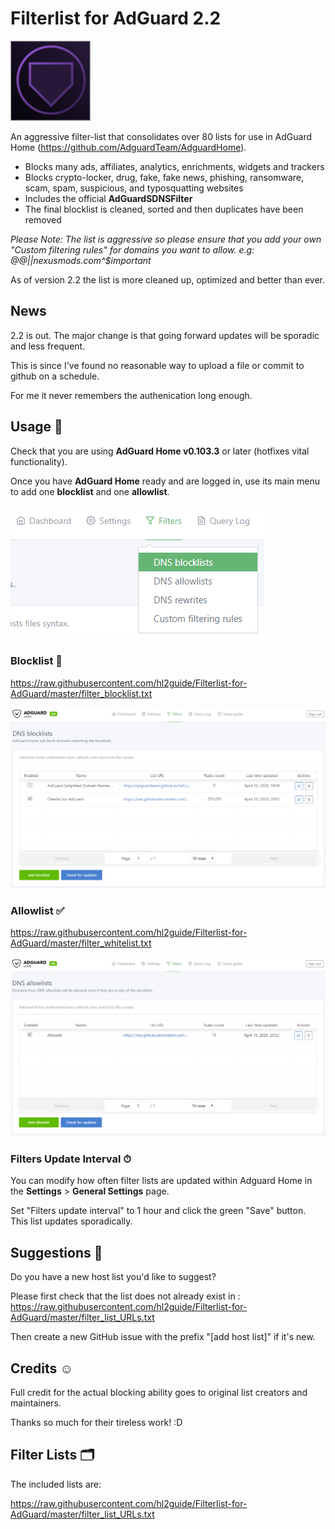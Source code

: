 # Filterlist for AdGuard 2.2

![Logo](https://raw.githubusercontent.com/hl2guide/Filterlist-for-AdGuard/master/Screenshots/Logo_AG.png)

An aggressive filter-list that consolidates over 80 lists for use in AdGuard Home (https://github.com/AdguardTeam/AdguardHome).

* Blocks many ads, affiliates, analytics, enrichments, widgets and trackers
* Blocks crypto-locker, drug, fake, fake news, phishing, ransomware, scam, spam, suspicious, and typosquatting websites
* Includes the official **AdGuardSDNSFilter**
* The final blocklist is cleaned, sorted and then duplicates have been removed

_Please Note: The list is aggressive so please ensure that you add your own "Custom filtering rules" for domains you want to allow.
e.g: @@||nexusmods.com^$important_

As of version 2.2 the list is more cleaned up, optimized and better than ever.

## News

2.2 is out. The major change is that going forward updates will be sporadic and less frequent.

This is since I've found no reasonable way to upload a file or commit to github on a schedule.

For me it never remembers the authenication long enough.

## Usage 📐

Check that you are using __AdGuard Home v0.103.3__ or later (hotfixes vital functionality).

Once you have __AdGuard Home__ ready and are logged in, use its main menu to add one __blocklist__ and one __allowlist__.

![menu](https://raw.githubusercontent.com/hl2guide/Filterlist-for-AdGuard/master/Screenshots/example%20menu.PNG "Menu")

### Blocklist 🛑

https://raw.githubusercontent.com/hl2guide/Filterlist-for-AdGuard/master/filter_blocklist.txt

![menu](https://raw.githubusercontent.com/hl2guide/Filterlist-for-AdGuard/master/Screenshots/example%20blocklist.PNG "Blocklist")

### Allowlist ✅

https://raw.githubusercontent.com/hl2guide/Filterlist-for-AdGuard/master/filter_whitelist.txt

![menu](https://raw.githubusercontent.com/hl2guide/Filterlist-for-AdGuard/master/Screenshots/example%20whitelist.PNG "Whitelist")

### Filters Update Interval ⏱

You can modify how often filter lists are updated within Adguard Home in the __Settings__ > __General Settings__ page.

Set "Filters update interval" to 1 hour and click the green "Save" button. This list updates sporadically.

## Suggestions 📌

Do you have a new host list you'd like to suggest?

Please first check that the list does not already exist in : https://raw.githubusercontent.com/hl2guide/Filterlist-for-AdGuard/master/filter_list_URLs.txt

Then create a new GitHub issue with the prefix "[add host list]" if it's new.

## Credits ☺️

Full credit for the actual blocking ability goes to original list creators and maintainers.

Thanks so much for their tireless work! :D

## Filter Lists 🗂️

The included lists are:

<https://raw.githubusercontent.com/hl2guide/Filterlist-for-AdGuard/master/filter_list_URLs.txt>
